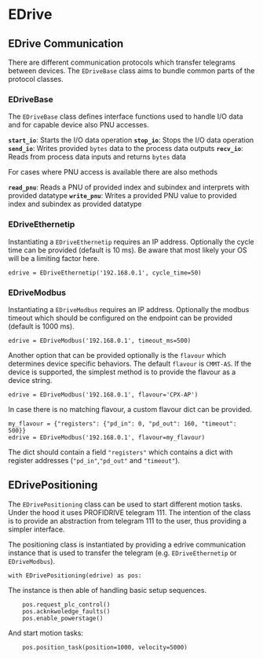 # EDrive

## EDrive Communication
There are different communication protocols which transfer telegrams between devices.
The `EDriveBase` class aims to bundle common parts of the protocol classes.

### EDriveBase
The `EDriveBase` class defines interface functions used to handle I/O data and for capable device also PNU accesses.

__`start_io`__: Starts the I/O data operation
__`stop_io`__: Stops the I/O data operation
__`send_io`__: Writes provided `bytes` data to the process data outputs
__`recv_io`__: Reads from process data inputs and returns `bytes` data

For cases where PNU access is available there are also methods

__`read_pnu`__: Reads a PNU of provided index and subindex and interprets with provided datatype
__`write_pnu`__: Writes a provided PNU value to provided index and subindex as provided datatype

### EDriveEthernetip
Instantiating a `EDriveEthernetip` requires an IP address.
Optionally the cycle time can be provided (default is 10 ms).
Be aware that most likely your OS will be a limiting factor here.

```
edrive = EDriveEthernetip('192.168.0.1', cycle_time=50)
```

### EDriveModbus
Instantiating a `EDriveModbus` requires an IP address.
Optionally the modbus timeout which should be configured on the endpoint can be provided (default is 1000 ms).

```
edrive = EDriveModbus('192.168.0.1', timeout_ms=500)
```

Another option that can be provided optionally is the `flavour` which determines device specific behaviors.
The default `flavour` is `CMMT-AS`.
If the device is supported, the simplest method is to provide the flavour as a device string.

```
edrive = EDriveModbus('192.168.0.1', flavour='CPX-AP')
```

In case there is no matching flavour, a custom flavour dict can be provided.
```
my_flavour = {"registers": {"pd_in": 0, "pd_out": 160, "timeout": 500}}
edrive = EDriveModbus('192.168.0.1', flavour=my_flavour)
```

The dict should contain a field `"registers"` which contains a dict with register addresses (`"pd_in"`,`"pd_out"` and `"timeout"`).


## EDrivePositioning
The `EDrivePositioning` class can be used to start different motion tasks.
Under the hood it uses PROFIDRIVE telegram 111.
The intention of the class is to provide an abstraction from telegram 111 to the user, thus providing a simpler interface.

The positioning class is instantiated by providing a edrive communication instance that is used to transfer the telegram (e.g. `EDriveEthernetip` or `EDriveModbus`).

```
with EDrivePositioning(edrive) as pos:
```

The instance is then able of handling basic setup sequences.

```
    pos.request_plc_control()
    pos.acknkwoledge_faults()
    pos.enable_powerstage()
```

And start motion tasks:

```
    pos.position_task(position=1000, velocity=5000)
```


